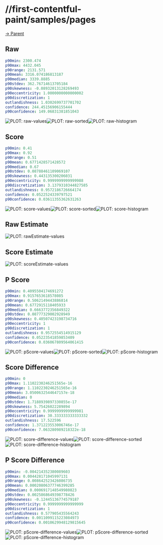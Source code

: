 
# //first-contentful-paint/samples/pages

[→ Parent](../..)


## Raw


```yaml
p90min: 2300.474
p90max: 4432.045
p90range: 2131.571
p90mean: 3316.074186813187
p90median: 3339.8885
p90stdev: 362.76714613705184
p90skewness: -0.08932013128269493
p90eccentricity: 1.0000000000000002
p90discretization: 1
outlandishness: 1.0302699737701702
confidence: 244.45156906155444
p90confidence: 149.06831381851043

```

![PLOT: raw-values](./raw/values.svg)![PLOT: raw-sorted](./raw/sorted.svg)![PLOT: raw-histogram](./raw/histogram.svg)
## Score


```yaml
p90min: 0.41
p90max: 0.92
p90range: 0.51
p90mean: 0.6771428571428572
p90median: 0.67
p90stdev: 0.08788461109069107
p90skewness: 0.443135300206031
p90eccentricity: 0.9999999999999988
p90discretization: 3.1379310344827585
outlandishness: 0.9572186726664174
confidence: 0.0522524339797521
p90confidence: 0.03611355362631263

```

![PLOT: score-values](./score/values.svg)![PLOT: score-sorted](./score/sorted.svg)![PLOT: score-histogram](./score/histogram.svg)
## Raw Estimate

![PLOT: rawEstimate-values](./rawEstimate/values.svg)
## Score Estimate

![PLOT: scoreEstimate-values](./scoreEstimate/values.svg)
## P Score


```yaml
p90min: 0.4095504174691272
p90max: 0.9157653618578085
p90range: 0.5062149443886814
p90mean: 0.6772915118405933
p90median: 0.6663772356849322
p90stdev: 0.08777329002928949
p90skewness: 0.40507423198734716
p90eccentricity: 1
p90discretization: 1
outlandishness: 0.9572554514915129
confidence: 0.05223541859853409
p90confidence: 0.036067809564061415

```

![PLOT: pScore-values](./pScore/values.svg)![PLOT: pScore-sorted](./pScore/sorted.svg)![PLOT: pScore-histogram](./pScore/histogram.svg)
## Score Difference


```yaml
p90min: 0
p90max: 1.1102230246251565e-16
p90range: 1.1102230246251565e-16
p90mean: 3.0500632544647157e-18
p90median: 0
p90stdev: 1.7188939897330855e-17
p90skewness: 5.75426022289894
p90eccentricity: 0.9999999999999981
p90discretization: 30.333333333333332
outlandishness: 17.522596
confidence: 1.371223553006746e-17
p90confidence: 7.063280989218322e-18

```

![PLOT: score-difference-values](./score-difference/values.svg)![PLOT: score-difference-sorted](./score-difference/sorted.svg)![PLOT: score-difference-histogram](./score-difference/histogram.svg)
## P Score Difference


```yaml
p90min: -0.004214352380089603
p90max: 0.004428171045997131
p90range: 0.008642523426086735
p90mean: 0.00020806377746399285
p90median: 0.0006917148549980823
p90stdev: 0.0025868649398778426
p90skewness: -0.12445136774579187
p90eccentricity: 0.9999999999999999
p90discretization: 1
outlandishness: 0.577905435564243
confidence: 0.0011099115223084973
p90confidence: 0.0010629948129815645

```

![PLOT: pScore-difference-values](./pScore-difference/values.svg)![PLOT: pScore-difference-sorted](./pScore-difference/sorted.svg)![PLOT: pScore-difference-histogram](./pScore-difference/histogram.svg)
